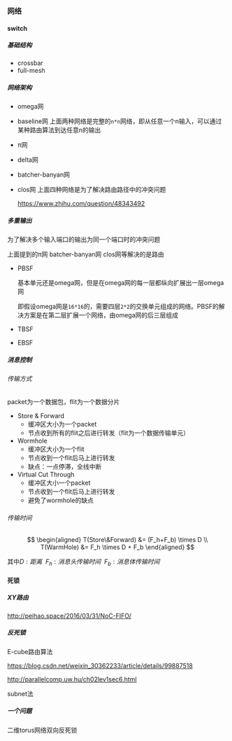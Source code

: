 ### 网络

#### switch

##### 基础结构

* crossbar
* full-mesh

##### 网络架构

* omega网

* baseline网  上面两种网络是完整的`n*n`网络，即从任意一个n输入，可以通过某种路由算法到达任意n的输出

* π网

* delta网

* batcher-banyan网

* clos网  上面四种网络是为了解决路由路径中的冲突问题

  https://www.zhihu.com/question/48343492

##### 多重输出

为了解决多个输入端口的输出为同一个端口时的冲突问题

上面提到的π网 batcher-banyan网 clos网等解决的是路由

* PBSF

  基本单元还是omega网，但是在omega网的每一层都纵向扩展出一层omega网

  即假设omega网是`16*16`的，需要四层`2*2`的交换单元组成的网络。PBSF的解决方案是在第二层扩展一个网络，由omega网的后三层组成

* TBSF  

* EBSF  

##### 消息控制

###### 传输方式

packet为一个数据包，flit为一个数据分片

* Store & Forward
  * 缓冲区大小为一个packet
  * 节点收到所有的flit之后进行转发（flit为一个数据传输单元）
* Wormhole
  * 缓冲区大小为一个flit
  * 节点收到一个flit后马上进行转发
  * 缺点：一点停滞，全线中断
* Virtual Cut Through
  * 缓冲区大小一个packet
  * 节点收到一个flit后马上进行转发
  * 避免了wormhole的缺点

###### 传输时间

$$
\begin{aligned}
T(Store\&Forward) &= (F_h+F_b) \times D
\\
T(WarmHole) &= F_h \times D + F_b
\end{aligned}
$$

其中$D: 距离\ \ F_h:消息头传输时间\ \ F_b:消息体传输时间$

#### 死锁

##### XY路由

http://peihao.space/2016/03/31/NoC-FIFO/

##### 反死锁

E-cube路由算法

https://blog.csdn.net/weixin_30362233/article/details/99887518

http://parallelcomp.uw.hu/ch02lev1sec6.html

subnet法

##### 一个问题

二维torus网络双向反死锁